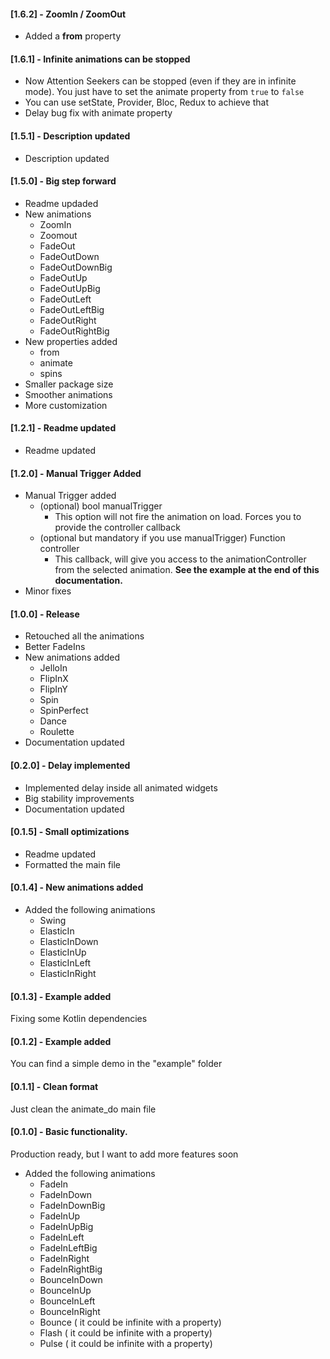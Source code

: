 #### [1.6.2] - ZoomIn / ZoomOut
* Added a **from** property

#### [1.6.1] - Infinite animations can be stopped
* Now Attention Seekers can be stopped (even if they are in infinite mode). You just have to set the animate property from ```true``` to ```false```
* You can use setState, Provider, Bloc, Redux to achieve that
* Delay bug fix with animate property

#### [1.5.1] - Description updated
* Description updated

#### [1.5.0] - Big step forward
* Readme updaded
* New animations
  * ZoomIn
  * Zoomout
  * FadeOut
  * FadeOutDown
  * FadeOutDownBig
  * FadeOutUp
  * FadeOutUpBig
  * FadeOutLeft
  * FadeOutLeftBig
  * FadeOutRight
  * FadeOutRightBig
* New properties added
  * from
  * animate
  * spins
* Smaller package size
* Smoother animations
* More customization

#### [1.2.1] - Readme updated
* Readme updated

#### [1.2.0] - Manual Trigger Added
* Manual Trigger added
  * (optional) bool manualTrigger
    * This option will not fire the animation on load. Forces you to provide the controller callback
  * (optional but mandatory if you use manualTrigger) Function controller
    * This callback, will give you access to the animationController from the selected animation. **See the example at the end of this documentation.**
* Minor fixes

#### [1.0.0] - Release
* Retouched all the animations
* Better FadeIns
* New animations added
    * JelloIn
    * FlipInX
    * FlipInY
    * Spin
    * SpinPerfect
    * Dance
    * Roulette
* Documentation updated

#### [0.2.0] - Delay implemented
* Implemented delay inside all animated widgets
* Big stability improvements 
* Documentation updated

#### [0.1.5] - Small optimizations
* Readme updated
* Formatted the main file

#### [0.1.4] - New animations added
* Added the following animations
    - Swing
    - ElasticIn
    - ElasticInDown
    - ElasticInUp
    - ElasticInLeft
    - ElasticInRight


#### [0.1.3] - Example added
Fixing some Kotlin dependencies

#### [0.1.2] - Example added
You can find a simple demo in the "example" folder

#### [0.1.1] - Clean format
Just clean the animate_do main file

#### [0.1.0] - Basic functionality.

Production ready, but I want to add more features soon

* Added the following animations
    - FadeIn
    - FadeInDown
    - FadeInDownBig
    - FadeInUp
    - FadeInUpBig
    - FadeInLeft
    - FadeInLeftBig
    - FadeInRight
    - FadeInRightBig
    - BounceInDown
    - BounceInUp
    - BounceInLeft
    - BounceInRight
    - Bounce   ( it could be infinite with a property)
    - Flash    ( it could be infinite with a property)
    - Pulse    ( it could be infinite with a property)
